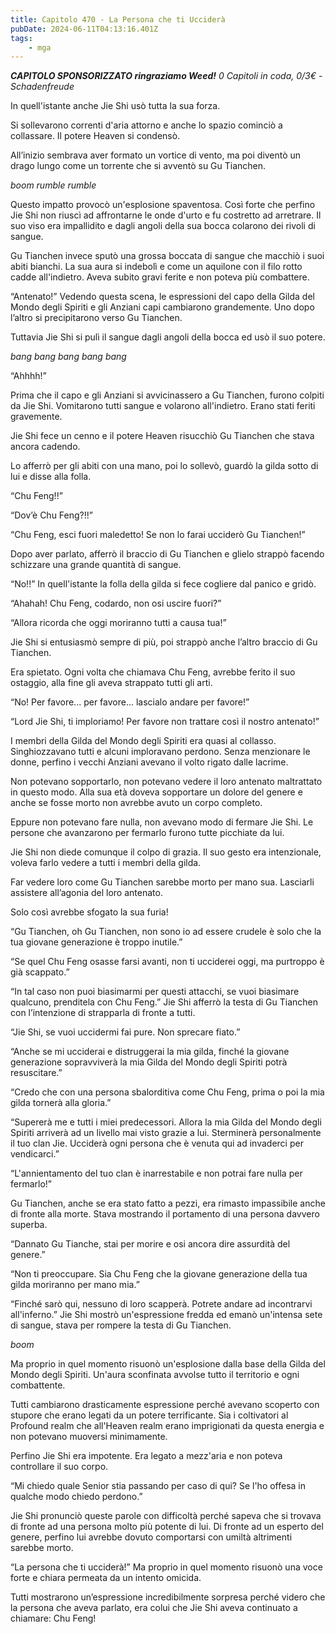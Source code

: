 ```yaml
---
title: Capitolo 470 - La Persona che ti Ucciderà
pubDate: 2024-06-11T04:13:16.401Z
tags:
    - mga
---
```



<em><strong>CAPITOLO SPONSORIZZATO ringraziamo Weed!</strong>
0 Capitoli in coda, 0/3€</em><em>
-Schadenfreude</em>


In quell'istante anche Jie Shi usò tutta la sua forza.


Si sollevarono correnti d'aria attorno e anche lo spazio cominciò a collassare. Il potere Heaven si condensò.


All’inizio sembrava aver formato un vortice di vento, ma poi diventò un drago lungo come un torrente che si avventò su Gu Tianchen.


*boom rumble rumble*


Questo impatto provocò un'esplosione spaventosa. Così forte che perfino Jie Shi non riuscì ad affrontarne le onde d'urto e fu costretto ad arretrare. Il suo viso era impallidito e dagli angoli della sua bocca colarono dei rivoli di sangue.


Gu Tianchen invece sputò una grossa boccata di sangue che macchiò i suoi abiti bianchi. La sua aura si indebolì e come un aquilone con il filo rotto cadde all'indietro. Aveva subito gravi ferite e non poteva più combattere.


“Antenato!” Vedendo questa scena, le espressioni del capo della Gilda del Mondo degli Spiriti e gli Anziani capi cambiarono grandemente. Uno dopo l’altro si precipitarono verso Gu Tianchen.


Tuttavia Jie Shi si pulì il sangue dagli angoli della bocca ed usò il suo potere.


*bang bang bang bang bang*


“Ahhhh!”


Prima che il capo e gli Anziani si avvicinassero a Gu Tianchen, furono colpiti da Jie Shi. Vomitarono tutti sangue e volarono all'indietro. Erano stati feriti gravemente.


Jie Shi fece un cenno e il potere Heaven risucchiò Gu Tianchen che stava ancora cadendo.


Lo afferrò per gli abiti con una mano, poi lo sollevò, guardò la gilda sotto di lui e disse alla folla.


“Chu Feng!!”


“Dov’è Chu Feng?!!”


“Chu Feng, esci fuori maledetto! Se non lo farai ucciderò Gu Tianchen!”


Dopo aver parlato, afferrò il braccio di Gu Tianchen e glielo strappò facendo schizzare una grande quantità di sangue.


“No!!” In quell'istante la folla della gilda si fece cogliere dal panico e gridò.


“Ahahah! Chu Feng, codardo, non osi uscire fuori?”


“Allora ricorda che oggi moriranno tutti a causa tua!”


Jie Shi si entusiasmò sempre di più, poi strappò anche l’altro braccio di Gu Tianchen.


Era spietato. Ogni volta che chiamava Chu Feng, avrebbe ferito il suo ostaggio, alla fine gli aveva strappato tutti gli arti.


“No! Per favore... per favore... lascialo andare per favore!”


“Lord Jie Shi, ti imploriamo! Per favore non trattare così il nostro antenato!”


I membri della Gilda del Mondo degli Spiriti era quasi al collasso. Singhiozzavano tutti e alcuni imploravano perdono. Senza menzionare le donne, perfino i vecchi Anziani avevano il volto rigato dalle lacrime.


Non potevano sopportarlo, non potevano vedere il loro antenato maltrattato in questo modo. Alla sua età doveva sopportare un dolore del genere e anche se fosse morto non avrebbe avuto un corpo completo.


Eppure non potevano fare nulla, non avevano modo di fermare Jie Shi. Le persone che avanzarono per fermarlo furono tutte picchiate da lui.


Jie Shi non diede comunque il colpo di grazia. Il suo gesto era intenzionale, voleva farlo vedere a tutti i membri della gilda.


Far vedere loro come Gu Tianchen sarebbe morto per mano sua. Lasciarli assistere all’agonia del loro antenato.


Solo così avrebbe sfogato la sua furia!


“Gu Tianchen, oh Gu Tianchen, non sono io ad essere crudele è solo che la tua giovane generazione è troppo inutile.”


“Se quel Chu Feng osasse farsi avanti, non ti ucciderei oggi, ma purtroppo è già scappato.”


“In tal caso non puoi biasimarmi per questi attacchi, se vuoi biasimare qualcuno, prenditela con Chu Feng.” Jie Shi afferrò la testa di Gu Tianchen con l’intenzione di strapparla di fronte a tutti.


“Jie Shi, se vuoi uccidermi fai pure. Non sprecare fiato.”


“Anche se mi ucciderai e distruggerai la mia gilda, finché la giovane generazione sopravviverà la mia Gilda del Mondo degli Spiriti potrà resuscitare.”


“Credo che con una persona sbalorditiva come Chu Feng, prima o poi la mia gilda tornerà alla gloria.”


“Supererà me e tutti i miei predecessori. Allora la mia Gilda del Mondo degli Spiriti arriverà ad un livello mai visto grazie a lui. Sterminerà personalmente il tuo clan Jie. Ucciderà ogni persona che è venuta qui ad invaderci per vendicarci.”


“L'annientamento del tuo clan è inarrestabile e non potrai fare nulla per fermarlo!”


Gu Tianchen, anche se era stato fatto a pezzi, era rimasto impassibile anche di fronte alla morte. Stava mostrando il portamento di una persona davvero superba.


“Dannato Gu Tianche, stai per morire e osi ancora dire assurdità del genere.”


“Non ti preoccupare. Sia Chu Feng che la giovane generazione della tua gilda moriranno per mano mia.”


“Finché sarò qui, nessuno di loro scapperà. Potrete andare ad incontrarvi all'inferno.” Jie Shi mostrò un'espressione fredda ed emanò un'intensa sete di sangue, stava per rompere la testa di Gu Tianchen.


*boom*


Ma proprio in quel momento risuonò un'esplosione dalla base della Gilda del Mondo degli Spiriti. Un'aura sconfinata avvolse tutto il territorio e ogni combattente.


Tutti cambiarono drasticamente espressione perché avevano scoperto con stupore che erano legati da un potere terrificante. Sia i coltivatori al Profound realm che all'Heaven realm erano imprigionati da questa energia e non potevano muoversi minimamente.


Perfino Jie Shi era impotente. Era legato a mezz'aria e non poteva controllare il suo corpo.


“Mi chiedo quale Senior stia passando per caso di qui? Se l'ho offesa in qualche modo chiedo perdono.”


Jie Shi pronunciò queste parole con difficoltà perché sapeva che si trovava di fronte ad una persona molto più potente di lui. Di fronte ad un esperto del genere, perfino lui avrebbe dovuto comportarsi con umiltà altrimenti sarebbe morto.


“La persona che ti ucciderà!” Ma proprio in quel momento risuonò una voce forte e chiara permeata da un intento omicida.


Tutti mostrarono un’espressione incredibilmente sorpresa perché videro che la persona che aveva parlato, era colui che Jie Shi aveva continuato a chiamare: Chu Feng!
                                


                                


